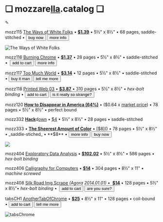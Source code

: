 <html>
<head>
<script src="https://ajax.googleapis.com/ajax/libs/jquery/2.2.2/jquery.min.js"></script>

<script src="https://cdn.snipcart.com/scripts/2.0/snipcart.js" data-api-key="YOUR_API_KEY" id="snipcart"></script>

<link href="https://cdn.snipcart.com/themes/2.0/base/snipcart.min.css" rel="stylesheet" type="text/css" />
</head>

# ❏ mozzare[lla](http://pi.mozzarella.website).catalog ❏ 
						 
✎

mozz115 [The Ways of White Folks](http://cat.mozzarella.website/mozz115) • [**$1.39**]() • 5½" x 8½" • 68 pages, saddle-stitched •
 <button
    class="snipcart-add-item"
    data-item-id="2"
    data-item-name="The Ways of White Folks"
    data-item-price="1.39"
    data-item-weight="20"
    data-item-url="/"
    data-item-description="Langston Hughes">
        buy now
</button>
 <button
    class="snipcart-add-item"
    data-item-id="2"
    data-item-name="The Ways of White Folks"
    data-item-price="1.39"
    data-item-weight="20"
    data-item-url="/"
    data-item-description="Langston Hughes">
        more info
</button>

![The Ways of White Folks](http://pi.mozzarella.website/mozz115-LH-01.png)

mozz116 [Burning Chrome](http://cat.mozzarella.website/mozz116) • [**$1.37**]() • 28 pages • 5½" x 8½" • saddle-stitched • 
<button
    class="snipcart-add-item"
    data-item-id="2"
    data-item-name="Burning Chrome"
    data-item-price="1.37"
    data-item-weight="20"
    data-item-url="/"
    data-item-description="William Gibson">
        add to cart
</button>
<button
    class="snipcart-add-item"
    data-item-id="2"
    data-item-name="Burning Chrome"
    data-item-price="1.37"
    data-item-weight="20"
    data-item-url="/"
    data-item-description="William Gibson">
        more info
</button>

mozz117 [Too Much World](http://cat.mozzarella.website/mozz117) • [**$3.14**]()  • 12 pages • 5½" x 8½" • saddle-stitched •
<button
    class="snipcart-add-item"
    data-item-id="2"
    data-item-name="Too Much World"
    data-item-price="3.14"
    data-item-weight="20"
    data-item-url="/"
    data-item-description="Hito Steyerl">
        buy it man
</button>
<button
    class="snipcart-add-item"
    data-item-id="2"
    data-item-name="Too Much World"
    data-item-price="3.14"
    data-item-weight="20"
    data-item-url="/"
    data-item-description="Hito Steyerl">
        tell me more
</button>

mozz118 [Printed Web 03]() • [**$3.87**]() •  310 pages • 5½" x 8½" • _hex-bolt binding_ •
<button
    class="snipcart-add-item"
    data-item-id="2"
    data-item-name="Printed Web 03"
    data-item-price="3.14"
    data-item-weight="20"
    data-item-url="/"
    data-item-description="Paul Soullelis">
        add to cart
</button>
<button
    class="snipcart-add-item"
    data-item-id="2"
    data-item-name="Printed Web 03"
    data-item-price="3.14"
    data-item-weight="20"
    data-item-url="/"
    data-item-description="Paul Soullelis">
        is it really so strange?
</button>


mozz120 [**How to Disappear in America (64%)**]() • ($0.64 x [market price](https://www.amazon.com/gp/product/0981546811/ref=pd_sbs_14_1?ie=UTF8&pd_rd_i=0981546811&pd_rd_r=7AFZ50C9WZN3HJSAF0RZ&pd_rd_w=PBkKJ&pd_rd_wg=eA5ZY&psc=1&refRID=7AFZ50C9WZN3HJSAF0RZ)) • 78 pages • 5½" x 8½" • perfect bound

mozz332 [**Hack**](http://cat.mozzarella.website/mozz332)d[own](http://pi.mozzarella.website/HACKDOWN.BIBLIO.ADDENDUM) • [$4](http://pi.mozzarella.website/mozz333-01.png) • 5½" x 8½" • 28 pages • saddle-stitched

 mozz333 • [**The Sheerest Amount of Color**](http://cat.mozzarella.website/mozz333) • [$8]() • 78 pages • 5½" x 8½" • _saddle-stiched_ • **$8** •
<button
    class="snipcart-add-item"
    data-item-id="2"
    data-item-name="Sheerest Amount of Color"
    data-item-price="8.00"
    data-item-weight="20"
    data-item-url="http://cat.mozzarella.website/mozz333"
    data-item-description="PT Cruiser">
        more info
</button>
<button
    class="snipcart-add-item"
    data-item-id="2"
    data-item-name="Sheerest Amount of Color"
    data-item-price="8.00"
    data-item-weight="20"
    data-item-url="http://cat.mozzarella.website/mozz333"
    data-item-description="PT Cruiser">
        buy now
</button>

![](http://pi.mozzarella.website/shop/mozz333-01g.png)

mozz404 [Exploratory Data Analysis](http://cat.mozzarella.website/mEDA-01) •  [**$102.02**]() • 5½" x 8½" • 586 pages • _hex-bolt binding_

mozz406 [Calligraphy for Computers](http://cat.mozzarella.website/mEDA-02) •  [**$14**]() • 304 pages • 8½" x 11" • _machine screwed_

mozz408 [Silk Road Img Scrape](http://cat.mozzarella.website/mozz408) _(Agora 2014.01.01)_ •  [**$14**]() • 128 pages • 5½" x 8½"• _hex-bolt binding_ • 
<button
    class="snipcart-add-item"
    data-item-id="2"
    data-item-name="anotherTabOfChrome"
    data-item-price="8.00"
    data-item-weight="20"
    data-item-url="http://cat.mozzarella.website/tabsCH1"
    data-item-description="mozz">
        add to cart
</button>
<button
    class="snipcart-add-item"
    data-item-id="2"
    data-item-name="anotherTabOfChrome"
    data-item-price="8.00"
    data-item-weight="20"
    data-item-url="http://cat.mozzarella.website/tabsCH1"
    data-item-description="mozz">
        are you sure?
</button>

tabsCH1 [AnotherTabOfChrome](http://dat.mozzarella.website/AnotherTabOfChrome) • [**$25**]() • 8½" x 11" • 128 pages • coil-bound •
<button
    class="snipcart-add-item"
    data-item-id="2"
    data-item-name="anotherTabOfChrome"
    data-item-price="8.00"
    data-item-weight="20"
    data-item-url="http://cat.mozzarella.website/tabsCH1"
    data-item-description="mozz">
        add to cart
</button>
<button
    class="snipcart-add-item"
    data-item-id="2"
    data-item-name="anotherTabOfChrome"
    data-item-price="8.00"
    data-item-weight="20"
    data-item-url="http://cat.mozzarella.website/tabsCH1"
    data-item-description="mozz">
        tell me more
</button>

![tabsChrome](mozzarella.website/pi.mozz/shop/tabsChrome-01-front.gif)
</html>